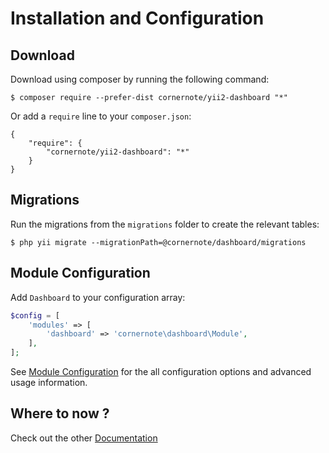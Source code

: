 # Installation and Configuration

## Download

Download using composer by running the following command:

```
$ composer require --prefer-dist cornernote/yii2-dashboard "*"
```

Or add a `require` line to your `composer.json`: 

```
{
    "require": {
        "cornernote/yii2-dashboard": "*"
    }
}
```

## Migrations

Run the migrations from the `migrations` folder to create the relevant tables:  

```
$ php yii migrate --migrationPath=@cornernote/dashboard/migrations
```

## Module Configuration

Add `Dashboard` to your configuration array:

```php
$config = [
    'modules' => [
        'dashboard' => 'cornernote\dashboard\Module',
    ],
];
```

See [Module Configuration](../module-configuration/) for the all configuration options and advanced usage information.


## Where to now ?

Check out the other [Documentation](../)
